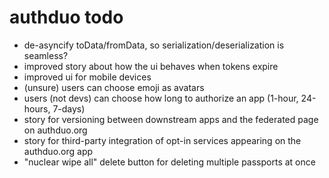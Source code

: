 
# authduo todo

- de-asyncify toData/fromData, so serialization/deserialization is seamless?
- improved story about how the ui behaves when tokens expire
- improved ui for mobile devices
- (unsure) users can choose emoji as avatars
- users (not devs) can choose how long to authorize an app (1-hour, 24-hours, 7-days)
- story for versioning between downstream apps and the federated page on authduo.org
- story for third-party integration of opt-in services appearing on the authduo.org app
- "nuclear wipe all" delete button for deleting multiple passports at once

